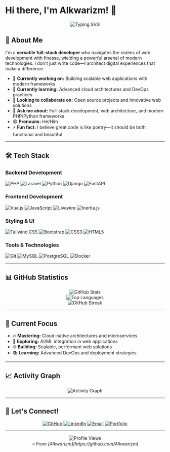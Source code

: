# Hi there, I'm Alkwarizm! 👋

<div align="center">
  <img src="https://readme-typing-svg.herokuapp.com?font=Fira+Code&pause=1000&color=2E9EF7&center=true&vCenter=true&width=435&lines=Full-Stack+Developer;Web+Architecture+Enthusiast;Digital+Experience+Craftsman;Always+Learning+New+Technologies" alt="Typing SVG" />
</div>

## 🚀 About Me

I'm a **versatile full-stack developer** who navigates the realms of web development with finesse, wielding a powerful arsenal of modern technologies. I don't just write code—I architect digital experiences that make a difference.

- 🔭 **Currently working on:** Building scalable web applications with modern frameworks
- 🌱 **Currently learning:** Advanced cloud architectures and DevOps practices
- 👯 **Looking to collaborate on:** Open source projects and innovative web solutions
- 💬 **Ask me about:** Full-stack development, web architecture, and modern PHP/Python frameworks
- 😄 **Pronouns:** He/Him
- ⚡ **Fun fact:** I believe great code is like poetry—it should be both functional and beautiful

---

## 🛠️ Tech Stack

### Backend Development
![PHP](https://img.shields.io/badge/PHP-777BB4?style=for-the-badge&logo=php&logoColor=white)
![Laravel](https://img.shields.io/badge/Laravel-FF2D20?style=for-the-badge&logo=laravel&logoColor=white)
![Python](https://img.shields.io/badge/Python-3776AB?style=for-the-badge&logo=python&logoColor=white)
![Django](https://img.shields.io/badge/Django-092E20?style=for-the-badge&logo=django&logoColor=white)
![FastAPI](https://img.shields.io/badge/FastAPI-005571?style=for-the-badge&logo=fastapi&logoColor=white)

### Frontend Development
![Vue.js](https://img.shields.io/badge/Vue.js-35495E?style=for-the-badge&logo=vue.js&logoColor=4FC08D)
![JavaScript](https://img.shields.io/badge/JavaScript-F7DF1E?style=for-the-badge&logo=javascript&logoColor=black)
![Livewire](https://img.shields.io/badge/Livewire-4E56A6?style=for-the-badge&logo=livewire&logoColor=white)
![Inertia.js](https://img.shields.io/badge/Inertia.js-9553E9?style=for-the-badge&logo=inertia&logoColor=white)

### Styling & UI
![Tailwind CSS](https://img.shields.io/badge/Tailwind_CSS-38B2AC?style=for-the-badge&logo=tailwind-css&logoColor=white)
![Bootstrap](https://img.shields.io/badge/Bootstrap-563D7C?style=for-the-badge&logo=bootstrap&logoColor=white)
![CSS3](https://img.shields.io/badge/CSS3-1572B6?style=for-the-badge&logo=css3&logoColor=white)
![HTML5](https://img.shields.io/badge/HTML5-E34F26?style=for-the-badge&logo=html5&logoColor=white)

### Tools & Technologies
![Git](https://img.shields.io/badge/Git-F05032?style=for-the-badge&logo=git&logoColor=white)
![MySQL](https://img.shields.io/badge/MySQL-00000F?style=for-the-badge&logo=mysql&logoColor=white)
![PostgreSQL](https://img.shields.io/badge/PostgreSQL-316192?style=for-the-badge&logo=postgresql&logoColor=white)
![Docker](https://img.shields.io/badge/Docker-2496ED?style=for-the-badge&logo=docker&logoColor=white)

---

## 📊 GitHub Statistics

<div align="center">
  <img src="https://github-readme-stats.vercel.app/api?username=Alkwarizm&show_icons=true&theme=tokyonight&hide_border=true&count_private=true" alt="GitHub Stats" />
</div>

<div align="center">
  <img src="https://github-readme-stats.vercel.app/api/top-langs/?username=Alkwarizm&layout=compact&theme=tokyonight&hide_border=true" alt="Top Languages" />
</div>

<div align="center">
  <img src="https://github-readme-streak-stats.herokuapp.com/?user=Alkwarizm&theme=tokyonight&hide_border=true" alt="GitHub Streak" />
</div>

---

## 🎯 Current Focus

- 🔥 **Mastering:** Cloud-native architectures and microservices
- 🚀 **Exploring:** AI/ML integration in web applications
- 🌐 **Building:** Scalable, performant web solutions
- 📚 **Learning:** Advanced DevOps and deployment strategies

---

## 📈 Activity Graph

<div align="center">
  <img src="https://github-readme-activity-graph.vercel.app/graph?username=Alkwarizm&theme=tokyo-night&hide_border=true" alt="Activity Graph" />
</div>

---

## 🤝 Let's Connect!

<div align="center">
  
[![GitHub](https://img.shields.io/badge/GitHub-100000?style=for-the-badge&logo=github&logoColor=white)](https://github.com/Alkwarizm)
[![LinkedIn](https://img.shields.io/badge/LinkedIn-0077B5?style=for-the-badge&logo=linkedin&logoColor=white)](https://linkedin.com/in/alkwarizm)
[![Email](https://img.shields.io/badge/Email-D14836?style=for-the-badge&logo=gmail&logoColor=white)](mailto:your.email@example.com)
[![Portfolio](https://img.shields.io/badge/Portfolio-FF5722?style=for-the-badge&logo=todoist&logoColor=white)](https://your-portfolio.com)

</div>

---

<div align="center">
  <img src="https://komarev.com/ghpvc/?username=Alkwarizm&color=blueviolet&style=for-the-badge" alt="Profile Views" />
</div>

<div align="center">
  <i>⭐️ From [Alkwarizm](https://github.com/Alkwarizm)</i>
</div>
